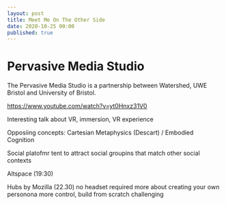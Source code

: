 ```yaml
---
layout: post
title: Meet Me On The Other Side
date: 2020-10-25 00:00
published: true
---
```


# Pervasive Media Studio

The Pervasive Media Studio is a partnership between Watershed, UWE Bristol and University of Bristol.

https://www.youtube.com/watch?v=yt0Hnxz31V0

Interesting talk about VR, immersion, VR experience

Opposiing concepts: Cartesian Metaphysics (Descart) / Embodied Cognition

Social platofmr tent to attract social groupins that match other social contexts

Altspace (19:30)

Hubs by Mozilla (22.30)
    no headset required
    more about creating your own personona
    more control, build from scratch
    challenging



